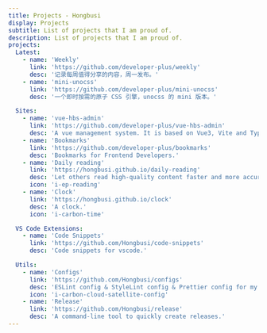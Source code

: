 ```yaml
---
title: Projects - Hongbusi
display: Projects
subtitle: List of projects that I am proud of.
description: List of projects that I am proud of.
projects:
  Latest:
    - name: 'Weekly'
      link: 'https://github.com/developer-plus/weekly'
      desc: '记录每周值得分享的内容，周一发布。'
    - name: 'mini-unocss'
      link: 'https://github.com/developer-plus/mini-unocss'
      desc: '一个即时按需的原子 CSS 引擎，unocss 的 mini 版本。'

  Sites:
    - name: 'vue-hbs-admin'
      link: 'https://github.com/developer-plus/vue-hbs-admin'
      desc: 'A vue management system. It is based on Vue3, Vite and TypeScript.'
    - name: 'Bookmarks'
      link: 'https://github.com/developer-plus/bookmarks'
      desc: 'Bookmarks for Frontend Developers.'
    - name: 'Daily reading'
      link: 'https://hongbusi.github.io/daily-reading'
      desc: 'Let others read high-quality content faster and more accurately.'
      icon: 'i-ep-reading'
    - name: 'Clock'
      link: 'https://hongbusi.github.io/clock'
      desc: 'A clock.'
      icon: 'i-carbon-time'

  VS Code Extensions:
    - name: 'Code Snippets'
      link: 'https://github.com/Hongbusi/code-snippets'
      desc: 'Code snippets for vscode.'

  Utils:
    - name: 'Configs'
      link: 'https://github.com/Hongbusi/configs'
      desc: 'ESLint config & StyleLint config & Prettier config for my personal projects.'
      icon: 'i-carbon-cloud-satellite-config'
    - name: 'Release'
      link: 'https://github.com/Hongbusi/release'
      desc: 'A command-line tool to quickly create releases.'
---
```


<ListProjects :projects="frontmatter.projects"/>

<StarsRanking/>
